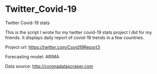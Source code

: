 # Twitter_Covid-19
Twitter Covid-19 stats

This is the script I wrote for my twitter covid-19 stats project I did for my friends. It displays daily report of covid-19 trends in a few countries.

Project url: https://twitter.com/Covid19Report3

Forecasting model: ARIMA

Data source: http://coronadatascraper.com
